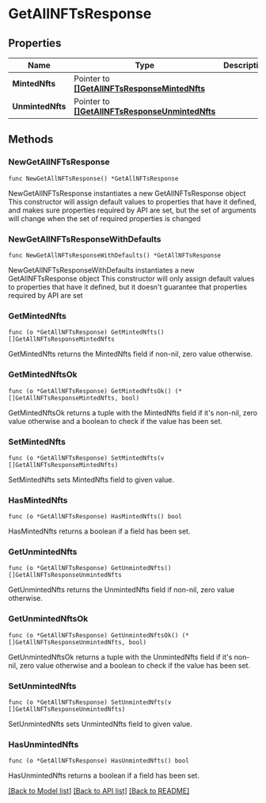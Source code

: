 # GetAllNFTsResponse

## Properties

Name | Type | Description | Notes
------------ | ------------- | ------------- | -------------
**MintedNfts** | Pointer to [**[]GetAllNFTsResponseMintedNfts**](GetAllNFTsResponseMintedNfts.md) |  | [optional] 
**UnmintedNfts** | Pointer to [**[]GetAllNFTsResponseUnmintedNfts**](GetAllNFTsResponseUnmintedNfts.md) |  | [optional] 

## Methods

### NewGetAllNFTsResponse

`func NewGetAllNFTsResponse() *GetAllNFTsResponse`

NewGetAllNFTsResponse instantiates a new GetAllNFTsResponse object
This constructor will assign default values to properties that have it defined,
and makes sure properties required by API are set, but the set of arguments
will change when the set of required properties is changed

### NewGetAllNFTsResponseWithDefaults

`func NewGetAllNFTsResponseWithDefaults() *GetAllNFTsResponse`

NewGetAllNFTsResponseWithDefaults instantiates a new GetAllNFTsResponse object
This constructor will only assign default values to properties that have it defined,
but it doesn't guarantee that properties required by API are set

### GetMintedNfts

`func (o *GetAllNFTsResponse) GetMintedNfts() []GetAllNFTsResponseMintedNfts`

GetMintedNfts returns the MintedNfts field if non-nil, zero value otherwise.

### GetMintedNftsOk

`func (o *GetAllNFTsResponse) GetMintedNftsOk() (*[]GetAllNFTsResponseMintedNfts, bool)`

GetMintedNftsOk returns a tuple with the MintedNfts field if it's non-nil, zero value otherwise
and a boolean to check if the value has been set.

### SetMintedNfts

`func (o *GetAllNFTsResponse) SetMintedNfts(v []GetAllNFTsResponseMintedNfts)`

SetMintedNfts sets MintedNfts field to given value.

### HasMintedNfts

`func (o *GetAllNFTsResponse) HasMintedNfts() bool`

HasMintedNfts returns a boolean if a field has been set.

### GetUnmintedNfts

`func (o *GetAllNFTsResponse) GetUnmintedNfts() []GetAllNFTsResponseUnmintedNfts`

GetUnmintedNfts returns the UnmintedNfts field if non-nil, zero value otherwise.

### GetUnmintedNftsOk

`func (o *GetAllNFTsResponse) GetUnmintedNftsOk() (*[]GetAllNFTsResponseUnmintedNfts, bool)`

GetUnmintedNftsOk returns a tuple with the UnmintedNfts field if it's non-nil, zero value otherwise
and a boolean to check if the value has been set.

### SetUnmintedNfts

`func (o *GetAllNFTsResponse) SetUnmintedNfts(v []GetAllNFTsResponseUnmintedNfts)`

SetUnmintedNfts sets UnmintedNfts field to given value.

### HasUnmintedNfts

`func (o *GetAllNFTsResponse) HasUnmintedNfts() bool`

HasUnmintedNfts returns a boolean if a field has been set.


[[Back to Model list]](../README.md#documentation-for-models) [[Back to API list]](../README.md#documentation-for-api-endpoints) [[Back to README]](../README.md)


